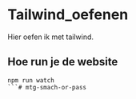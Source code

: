 # Tailwind_oefenen 

Hier oefen ik met tailwind.

## Hoe run je de website

```
npm run watch
```# mtg-smach-or-pass
